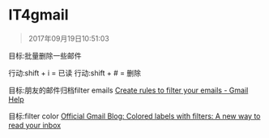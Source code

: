 # IT4gmail

> 2017年09月19日10:51:03

目标:批量删除一些邮件

行动:shift + i = 已读
行动:shift + # = 删除

目标:朋友的邮件归档filter emails
[Create rules to filter your emails - Gmail Help](https://support.google.com/mail/answer/6579?hl=en)

目标:filter color
[Official Gmail Blog: Colored labels with filters: A new way to read your inbox](https://gmail.googleblog.com/2007/12/colored-labels-with-filters-new-way-to.html)
